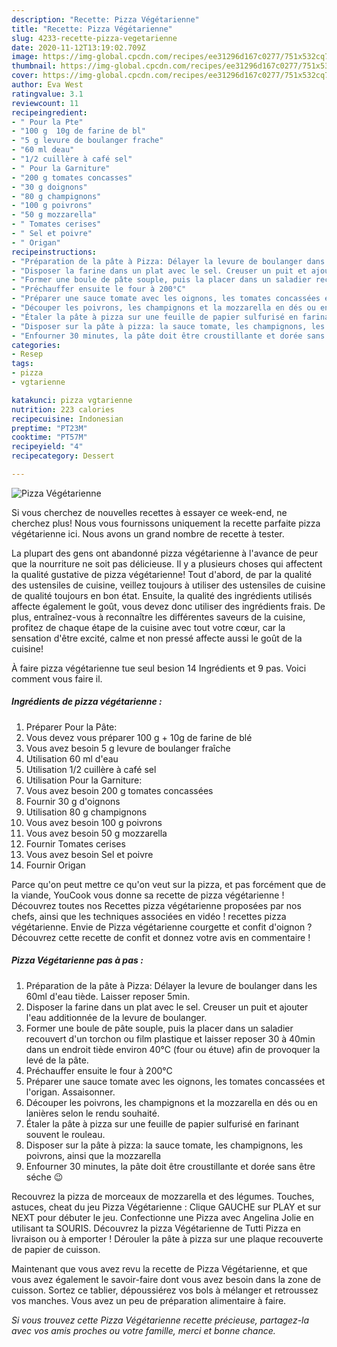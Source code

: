 ```yaml
---
description: "Recette: Pizza Végétarienne"
title: "Recette: Pizza Végétarienne"
slug: 4233-recette-pizza-vegetarienne
date: 2020-11-12T13:19:02.709Z
image: https://img-global.cpcdn.com/recipes/ee31296d167c0277/751x532cq70/pizza-vegetarienne-photo-principale-de-la-recette.jpg
thumbnail: https://img-global.cpcdn.com/recipes/ee31296d167c0277/751x532cq70/pizza-vegetarienne-photo-principale-de-la-recette.jpg
cover: https://img-global.cpcdn.com/recipes/ee31296d167c0277/751x532cq70/pizza-vegetarienne-photo-principale-de-la-recette.jpg
author: Eva West
ratingvalue: 3.1
reviewcount: 11
recipeingredient:
- " Pour la Pte"
- "100 g  10g de farine de bl"
- "5 g levure de boulanger frache"
- "60 ml deau"
- "1/2 cuillère à café sel"
- " Pour la Garniture"
- "200 g tomates concasses"
- "30 g doignons"
- "80 g champignons"
- "100 g poivrons"
- "50 g mozzarella"
- " Tomates cerises"
- " Sel et poivre"
- " Origan"
recipeinstructions:
- "Préparation de la pâte à Pizza: Délayer la levure de boulanger dans les 60ml d&#39;eau tiède. Laisser reposer 5min."
- "Disposer la farine dans un plat avec le sel. Creuser un puit et ajouter l&#39;eau additionnée de la levure de boulanger."
- "Former une boule de pâte souple, puis la placer dans un saladier recouvert d&#39;un torchon ou film plastique et laisser reposer 30 à 40min dans un endroit tiède environ 40°C (four ou étuve) afin de provoquer la levé de la pâte."
- "Préchauffer ensuite le four à 200°C"
- "Préparer une sauce tomate avec les oignons, les tomates concassées et l&#39;origan. Assaisonner."
- "Découper les poivrons, les champignons et la mozzarella en dés ou en lanières selon le rendu souhaité."
- "Étaler la pâte à pizza sur une feuille de papier sulfurisé en farinant souvent le rouleau."
- "Disposer sur la pâte à pizza: la sauce tomate, les champignons, les poivrons, ainsi que la mozzarella"
- "Enfourner 30 minutes, la pâte doit être croustillante et dorée sans être séche 😉"
categories:
- Resep
tags:
- pizza
- vgtarienne

katakunci: pizza vgtarienne 
nutrition: 223 calories
recipecuisine: Indonesian
preptime: "PT23M"
cooktime: "PT57M"
recipeyield: "4"
recipecategory: Dessert

---
```



![Pizza Végétarienne](https://img-global.cpcdn.com/recipes/ee31296d167c0277/751x532cq70/pizza-vegetarienne-photo-principale-de-la-recette.jpg)

Si vous cherchez de nouvelles recettes à essayer ce week-end, ne cherchez plus! Nous vous fournissons uniquement la recette parfaite pizza végétarienne ici. Nous avons un grand nombre de recette à tester.

La plupart des gens ont abandonné pizza végétarienne à l'avance de peur que la nourriture ne soit pas délicieuse. Il y a plusieurs choses qui affectent la qualité gustative de pizza végétarienne! Tout d'abord, de par la qualité des ustensiles de cuisine, veillez toujours à utiliser des ustensiles de cuisine de qualité toujours en bon état. Ensuite, la qualité des ingrédients utilisés affecte également le goût, vous devez donc utiliser des ingrédients frais. De plus, entraînez-vous à reconnaître les différentes saveurs de la cuisine, profitez de chaque étape de la cuisine avec tout votre cœur, car la sensation d'être excité, calme et non pressé affecte aussi le goût de la cuisine!

<!--inarticleads1-->

À faire pizza végétarienne tue seul besion 14 Ingrédients et 9 pas. Voici comment vous faire il.

##### Ingrédients de pizza végétarienne :

1. Préparer  Pour la Pâte:
1. Vous devez vous préparer 100 g + 10g de farine de blé
1. Vous avez besoin 5 g levure de boulanger fraîche
1. Utilisation 60 ml d&#39;eau
1. Utilisation 1/2 cuillère à café sel
1. Utilisation  Pour la Garniture:
1. Vous avez besoin 200 g tomates concassées
1. Fournir 30 g d&#39;oignons
1. Utilisation 80 g champignons
1. Vous avez besoin 100 g poivrons
1. Vous avez besoin 50 g mozzarella
1. Fournir  Tomates cerises
1. Vous avez besoin  Sel et poivre
1. Fournir  Origan


Parce qu&#39;on peut mettre ce qu&#39;on veut sur la pizza, et pas forcément que de la viande, YouCook vous donne sa recette de pizza végétarienne ! Découvrez toutes nos Recettes pizza végétarienne proposées par nos chefs, ainsi que les techniques associées en vidéo ! recettes pizza végétarienne. Envie de Pizza végétarienne courgette et confit d&#39;oignon ? Découvrez cette recette de confit et donnez votre avis en commentaire ! 

<!--inarticleads2-->

##### Pizza Végétarienne pas à pas :

1. Préparation de la pâte à Pizza: Délayer la levure de boulanger dans les 60ml d&#39;eau tiède. Laisser reposer 5min.
1. Disposer la farine dans un plat avec le sel. Creuser un puit et ajouter l&#39;eau additionnée de la levure de boulanger.
1. Former une boule de pâte souple, puis la placer dans un saladier recouvert d&#39;un torchon ou film plastique et laisser reposer 30 à 40min dans un endroit tiède environ 40°C (four ou étuve) afin de provoquer la levé de la pâte.
1. Préchauffer ensuite le four à 200°C
1. Préparer une sauce tomate avec les oignons, les tomates concassées et l&#39;origan. Assaisonner.
1. Découper les poivrons, les champignons et la mozzarella en dés ou en lanières selon le rendu souhaité.
1. Étaler la pâte à pizza sur une feuille de papier sulfurisé en farinant souvent le rouleau.
1. Disposer sur la pâte à pizza: la sauce tomate, les champignons, les poivrons, ainsi que la mozzarella
1. Enfourner 30 minutes, la pâte doit être croustillante et dorée sans être séche 😉


Recouvrez la pizza de morceaux de mozzarella et des légumes. Touches, astuces, cheat du jeu Pizza Végétarienne : Clique GAUCHE sur PLAY et sur NEXT pour débuter le jeu. Confectionne une Pizza avec Angelina Jolie en utilisant ta SOURIS. Découvrez la pizza Végétarienne de Tutti Pizza en livraison ou à emporter ! Dérouler la pâte à pizza sur une plaque recouverte de papier de cuisson. 

<!--inarticleads1-->

<p>
Maintenant que vous avez revu la recette de Pizza Végétarienne, et que vous avez également le savoir-faire dont vous avez besoin dans la zone de cuisson. Sortez ce tablier, dépoussiérez vos bols à mélanger et retroussez vos manches. Vous avez un peu de préparation alimentaire à faire.
</p>

<p>
<i>Si vous trouvez cette Pizza Végétarienne recette précieuse, partagez-la avec vos amis proches ou votre famille, merci et bonne chance.</i>
</p>
